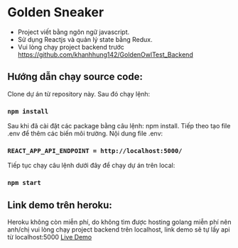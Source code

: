 # Golden Sneaker
- Project viết bằng ngôn ngữ javascript.
- Sử dụng Reactjs và quản lý state bằng Redux.
- Vui lòng chạy project backend trước https://github.com/khanhhung142/GoldenOwlTest_Backend
## Hướng dẫn chạy source code:
Clone dự án từ repository này. Sau đó chạy lệnh:

### `npm install`

Sau khi đã cài đặt các package bằng câu lệnh: npm install. Tiếp theo tạo file .env để thêm các biến môi trường. Nội dung file .env:

### `REACT_APP_API_ENDPOINT = http://localhost:5000/`

Tiếp tục chạy câu lệnh dưới đây để chạy dự án trên local:

### `npm start`

## Link demo trên heroku:

Heroku không còn miễn phí, do không tìm được hosting golang miễn phí nên anh/chị vui lòng chạy project backend trên localhost, link demo sẽ tự lấy api từ localhost:5000
[Live Demo](https://golden-owl-test-frontend.vercel.app/)
